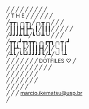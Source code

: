 ╱ ╱ ╱ ╱ ╱ ╱ ╱ ╱ ╱  
╱ T H E ╱ ╱ ╱ ╱ ╱ ╱  
╱┳┳╮╭╮┳╮╱╭╮┳╭╮╱ ╱ ╱  
╱┃┃┃┣┫┣┻╮┃╱┃┃┃╱ ╱ ╱ ╱ ╱  
╱┛┛┛┻┗┻╱┗╰╯┻╰╯╱ ╱ ╱  
╱┳┳╭┛┳┓┳┳╮╭╮┏┳┓╭╮┳╭┛   
╱┃┣┻╮┣╱┃┃┃┣┫╱┃╱╰╮┃┃  
╱┻┗╱┗┗┛┛┛┛┛┗╱┻╱╰╯╰┻  
╱ ╱ ╱ ╱ ╱ ╱ ╱ DOTFILES ♡ ╱  
╱ ╱ ╱ ╱ ╱ ╱ ╱  ╱ ╱ ╱  
╱ ╱ ╱ ╱ ╱ ╱ ╱  
╱ ╱ ╱ ╱ ╱ ╱ ╱  
╱ ╱ ╱ ╱ ╱  
╱ ╱ ╱              marcio.ikematsu@usp.br  
╱  

